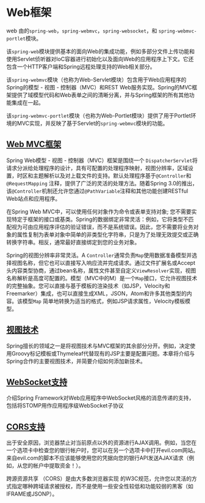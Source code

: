 #   Web框架


web 由的`spring-web`，`spring-webmvc`，`spring-websocket`，和 `spring-webmvc-portlet`模块。

该`spring-web`模块提供基本的面向Web的集成功能，例如多部分文件上传功能和使用Servlet侦听器对IoC容器进行初始化以及面向Web的应用程序上下文。它还包含一个HTTP客户端和Spring远程处理支持的Web相关部分。

该`spring-webmvc`模块（也称为Web-Servlet模块）包含用于Web应用程序的Spring的模型 - 视图 - 控制器（MVC）和REST Web服务实现。Spring的MVC框架提供了域模型代码和Web表单之间的清晰分离，并与Spring框架的所有其他功能集成在一起。

该`spring-webmvc-portlet`模块（也称为Web-Portlet模块）提供了用于Portlet环境的MVC实现，并反映了基于Servlet的`spring-webmvc`模块的功能。


##  [Web MVC框架](section010000.md)

Spring Web模型 - 视图 - 控制器（MVC）框架是围绕一个 `DispatcherServlet`将请求分派给处理程序的设计，具有可配置的处理程序映射，视图分辨率，区域设置，时区和主题解析以及对上载文件的支持。默认处理程序基于`@Controller`和`@RequestMapping` 注释，提供了广泛的灵活的处理方法。随着Spring 3.0的推出，该`@Controller`机制还允许您通过`@PathVariable`注释和其他功能创建RESTful Web站点和应用程序。

在Spring Web MVC中，可以使用任何对象作为命令或表单支持对象; 您不需要实现特定于框架的接口或基类。Spring的数据绑定非常灵活：例如，它将类型不匹配视为可由应用程序评估的验证错误，而不是系统错误。因此，您不需要将业务对象的属性复制为表单对象中简单的非类型化字符串，只是为了处理无效提交或正确转换字符串。相反，通常最好直接绑定到您的业务对象。

Spring的视图分辨率非常灵活。A `Controller`通常负责`Map`使用数据准备模型并选择视图名称，但它也可以直接写入响应流并完成请求。通过文件扩展名或Accept头内容类型协商，通过bean名称，属性文件甚至自定义`ViewResolver`实现，视图名称解析是高度可配置的。模型（MVC中的M）是一个`Map`接口，它允许视图技术的完整抽象。您可以直接与基于模板的渲染技术（如JSP，Velocity和Freemarker）集成，也可以直接生成XML，JSON，Atom和许多其他类型的内容。该模型`Map` 简单地转换为适当的格式，例如JSP请求属性，Velocity模板模型。


##  [视图技术](section020000.md)

Spring擅长的领域之一是将视图技术与MVC框架的其余部分分开。例如，决定使用Groovy标记模板或Thymeleaf代替现有的JSP主要是配置问题。本章将介绍与Spring合作的主要视图技术，并简要介绍如何添加新技术。


##  [WebSocket支持](section030000.md)

介绍Spring Framework对Web应用程序中WebSocket风格的消息传递的支持，包括将STOMP用作应用程序级WebSocket子协议


##  [CORS支持](section040000.md)

出于安全原因，浏览器禁止对当前原点以外的资源进行AJAX调用。例如，当您在一个选项卡中检查您的银行帐户时，您可以在另一个选项卡中打开evil.com网站。来自evil.com的脚本不应该能够使用您的凭据向您的银行API发送AJAX请求（例如，从您的帐户中提取资金！）。

跨源资源共享 （CORS）是由大多数浏览器实现 的W3C规范，允许您以灵活的方式指定哪种跨域请求被授权，而不是使用一些安全性较低和功能较弱的黑客（如IFRAME或JSONP）。





